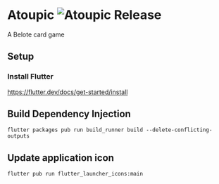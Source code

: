 # Atoupic ![Atoupic Release](https://github.com/tarbadev/Atoupic/workflows/Atoupic%20Release/badge.svg?branch=master)

A Belote card game

## Setup
### Install Flutter
https://flutter.dev/docs/get-started/install

## Build Dependency Injection
`flutter packages pub run build_runner build --delete-conflicting-outputs`

## Update application icon
`flutter pub run flutter_launcher_icons:main`